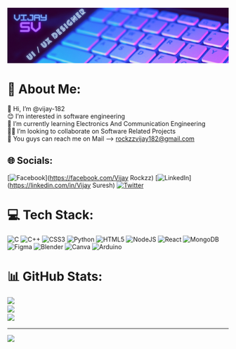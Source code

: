 ![MasterHead](https://raw.githubusercontent.com/vijay-182/vijay-182/main/Black%20Minimal%20Business%20Personal%20Profile%20Linkedin%20Banner.png)
# 💫 About Me:
👋 Hi, I’m @vijay-182<br>😊 I’m interested in software engineering<br>🌱 I’m currently learning Electronics And Communication Engineering<br>👨‍💻 I’m looking to collaborate on Software Related Projects<br>📨 You guys can reach me on Mail --> rockzzvijay182@gmail.com

<!-- <img align="right" alt="Coding" width="400" src="https://encrypted-tbn0.gstatic.com/images?q=tbn:ANd9GcS1O_tbtHmZqkjC68qZmmPGit8Q30pHnGWmF_CTRqxFUaN1mVSUEUOPEH_B96VlfMMGVVw&usqp=CAU"> -->

## 🌐 Socials:
[![Facebook](https://img.shields.io/badge/Facebook-%231877F2.svg?logo=Facebook&logoColor=white)](https://facebook.com/Vijay Rockzz) [![LinkedIn](https://img.shields.io/badge/LinkedIn-%230077B5.svg?logo=linkedin&logoColor=white)](https://linkedin.com/in/Vijay Suresh) [![Twitter](https://img.shields.io/badge/Twitter-%231DA1F2.svg?logo=Twitter&logoColor=white)](https://twitter.com/Vijay2024Bit) 

# 💻 Tech Stack:
![C](https://img.shields.io/badge/c-%2300599C.svg?style=plastic&logo=c&logoColor=white) ![C++](https://img.shields.io/badge/c++-%2300599C.svg?style=plastic&logo=c%2B%2B&logoColor=white) ![CSS3](https://img.shields.io/badge/css3-%231572B6.svg?style=plastic&logo=css3&logoColor=white) ![Python](https://img.shields.io/badge/python-3670A0?style=plastic&logo=python&logoColor=ffdd54) ![HTML5](https://img.shields.io/badge/html5-%23E34F26.svg?style=plastic&logo=html5&logoColor=white) ![NodeJS](https://img.shields.io/badge/node.js-6DA55F?style=plastic&logo=node.js&logoColor=white) ![React](https://img.shields.io/badge/react-%2320232a.svg?style=plastic&logo=react&logoColor=%2361DAFB) ![MongoDB](https://img.shields.io/badge/MongoDB-%234ea94b.svg?style=plastic&logo=mongodb&logoColor=white) ![Figma](https://img.shields.io/badge/figma-%23F24E1E.svg?style=plastic&logo=figma&logoColor=white) ![Blender](https://img.shields.io/badge/blender-%23F5792A.svg?style=plastic&logo=blender&logoColor=white) ![Canva](https://img.shields.io/badge/Canva-%2300C4CC.svg?style=plastic&logo=Canva&logoColor=white) ![Arduino](https://img.shields.io/badge/-Arduino-00979D?style=plastic&logo=Arduino&logoColor=white)
# 📊 GitHub Stats:
![](https://github-readme-stats.vercel.app/api?username=vijay-182&theme=tokyonight&hide_border=false&include_all_commits=false&count_private=false)<br/>
![](https://github-readme-streak-stats.herokuapp.com/?user=vijay-182&theme=tokyonight&hide_border=false)<br/>
![](https://github-readme-stats.vercel.app/api/top-langs/?username=vijay-182&theme=tokyonight&hide_border=false&include_all_commits=false&count_private=false&layout=compact)

---
[![](https://visitcount.itsvg.in/api?id=vijay-182&icon=9&color=12)](https://visitcount.itsvg.in)

<!-- Proudly created with GPRM ( https://gprm.itsvg.in ) -->
<!-- Proudly created with GPRM ( https://gprm.itsvg.in ) -->
<!-- Proudly created with GPRM ( https://gprm.itsvg.in ) -->
<!-- Proudly created with GPRM ( https://gprm.itsvg.in ) -->
<!---
vijay-182/vijay-182 is a ✨ special ✨ repository because its `README.md` (this file) appears on your GitHub profile.
You can click the Preview link to take a look at your changes.
--->
